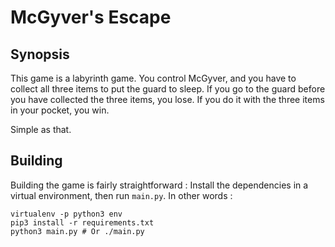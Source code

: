 <!-- README.md --- 
;; 
;; Filename: README.md
;; Author: Louise <louise>
;; Created: Fri Nov 15 18:27:51 2019 (+0100)
;; Last-Updated: Fri Nov 15 18:37:50 2019 (+0100)
;;           By: Louise <louise>
 -->

# McGyver's Escape
## Synopsis

This game is a labyrinth game. You control McGyver,
and you have to collect all three items to put the
guard to sleep. If you go to the guard before you
have collected the three items, you lose. If you
do it with the three items in your pocket, you win.

Simple as that.

## Building

Building the game is fairly straightforward : Install
the dependencies in a virtual environment, then run
`main.py`. In other words :

	virtualenv -p python3 env
	pip3 install -r requirements.txt
	python3 main.py # Or ./main.py
